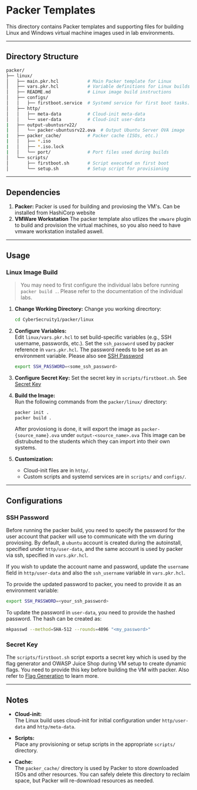 # Packer Templates

This directory contains Packer templates and supporting files for building Linux and Windows virtual machine images used in lab environments.

---

## Directory Structure

```bash
packer/
├── linux/
│   ├── main.pkr.hcl           # Main Packer template for Linux
│   ├── vars.pkr.hcl           # Variable definitions for Linux builds
│   ├── README.md              # Linux image build instructions
│   ├── configs/
│   │   ├── firstboot.service  # Systemd service for first boot tasks.
│   ├── http/
│   │   ├── meta-data          # Cloud-init meta-data
│   │   └── user-data          # Cloud-init user-data
|   ├── output-ubuntusrv22/
|   │   └── packer-ubuntusrv22.ova  # Output Ubuntu Server OVA image
|   ├── packer_cache/          # Packer cache (ISOs, etc.)
|   │   ├── *.iso
|   │   ├── *.iso.lock
|   │   └── port/              # Port files used during builds
│   └── scripts/
│       ├── firstboot.sh       # Script executed on first boot
│       └── setup.sh           # Setup script for provisioning

```

---

## Dependencies

1. **Packer:**
    Packer is used for building and proviosing the VM's. Can be installed from HashiCorp website
2. **VMWare Workstation**
    The packer template also utlizes the `vmware` plugin to build and provision the virtual machines, so you also need to have vmware workstation installed aswell.

---

## Usage

### Linux Image Build

> You may need to first configure the individual labs before running `packer build .`. Please refer to the documentation of the individual labs.

1. **Change Working Directory:**
    Change you working direcrtory:

    ```bash
    cd CyberSecruity1/packer/linux
    ```

1. **Configure Variables:**  
   Edit `linux/vars.pkr.hcl` to set build-specific variables (e.g., SSH username, passwords, etc.).
    Set the `ssh_password` used by packer reference in `vars.pkr.hcl`. The password needs to be set as an environment variable. Please also see [SSH Password](#ssh-password)

    ```bash
    export SSH_PASSWORD=<some_ssh_password>
    ```

2. **Configure Secret Key:**
    Set the secret key in `scripts/firstboot.sh`. See [Secret Key](#secret-key)

2. **Build the Image:**  
   Run the following commands from the `packer/linux/` directory:

   ```sh
   packer init .
   packer build .
   ```

   After proviosiong is done, it will export the image as `packer-{source_name}.ova` under `output-<source_name>.ova` This image can be distrubuted to the students which they can import into their own systems.

3. **Customization:**  
   - Cloud-init files are in `http/`.
   - Custom scripts and systemd services are in `scripts/` and `configs/`.

---

## Configurations

### SSH Password

Before running the packer build, you need to specify the password for the user account that packer will use to communicate with the vm during proviosing. By default, a `ubuntu` account is created during the autoinstall, specified under `http/user-data`, and the same account is used by packer via ssh, specified in `vars.pkr.hcl`.

If you wish to update the account name and password, update the `username` field in `http/user-data` and also the `ssh_username` variable in `vars.pkr.hcl`.

To provide the updated password to packer, you need to provide it as an environment variable:

```bash
export SSH_PASSWORD=<your_ssh_password>
```

To update the password in `user-data`, you need to provide the hashed password. The hash can be created as:

```bash
mkpasswd --method=SHA-512 --rounds=4096 "<my_password>"
```

### Secret Key

The `scripts/firstboot.sh` script exports a secret key which is used by the flag generator and OWASP Juice Shop during VM setup to create dynamic flags. You need to provide this key before building the VM with packer. Also refer to [Flag Generation](../../flag_generator/app/README.md) to learn more.

---

## Notes

- **Cloud-init:**  
  The Linux build uses cloud-init for initial configuration under `http/user-data` and `http/meta-data`.

- **Scripts:**  
  Place any provisioning or setup scripts in the appropriate `scripts/` directory.

- **Cache:**  
  The `packer_cache/` directory is used by Packer to store downloaded ISOs and other resources. You can safely delete this directory to reclaim space, but Packer will re-download resources as needed.
